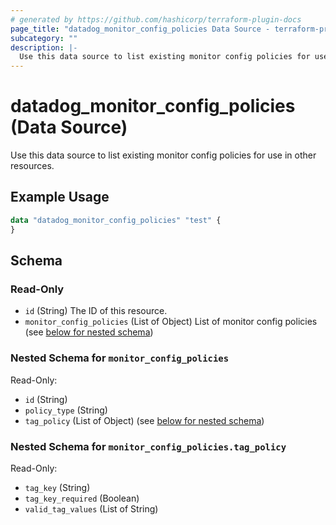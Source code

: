 ```yaml
---
# generated by https://github.com/hashicorp/terraform-plugin-docs
page_title: "datadog_monitor_config_policies Data Source - terraform-provider-datadog"
subcategory: ""
description: |-
  Use this data source to list existing monitor config policies for use in other resources.
---
```


# datadog_monitor_config_policies (Data Source)

Use this data source to list existing monitor config policies for use in other resources.

## Example Usage

```terraform
data "datadog_monitor_config_policies" "test" {
}
```

<!-- schema generated by tfplugindocs -->
## Schema

### Read-Only

- `id` (String) The ID of this resource.
- `monitor_config_policies` (List of Object) List of monitor config policies (see [below for nested schema](#nestedatt--monitor_config_policies))

<a id="nestedatt--monitor_config_policies"></a>
### Nested Schema for `monitor_config_policies`

Read-Only:

- `id` (String)
- `policy_type` (String)
- `tag_policy` (List of Object) (see [below for nested schema](#nestedobjatt--monitor_config_policies--tag_policy))

<a id="nestedobjatt--monitor_config_policies--tag_policy"></a>
### Nested Schema for `monitor_config_policies.tag_policy`

Read-Only:

- `tag_key` (String)
- `tag_key_required` (Boolean)
- `valid_tag_values` (List of String)


